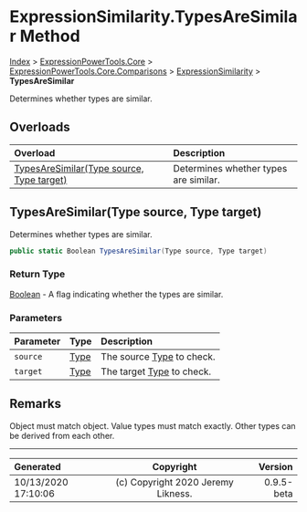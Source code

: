 ﻿# ExpressionSimilarity.TypesAreSimilar Method

[Index](../index.md) > [ExpressionPowerTools.Core](ExpressionPowerTools.Core.a.md) > [ExpressionPowerTools.Core.Comparisons](ExpressionPowerTools.Core.Comparisons.n.md) > [ExpressionSimilarity](ExpressionPowerTools.Core.Comparisons.ExpressionSimilarity.cs.md) > **TypesAreSimilar**

Determines whether types are similar.

## Overloads

| Overload | Description |
| :-- | :-- |
| [TypesAreSimilar(Type source, Type target)](#typesaresimilartype-source-type-target) | Determines whether types are similar. |
## TypesAreSimilar(Type source, Type target)

Determines whether types are similar.

```csharp
public static Boolean TypesAreSimilar(Type source, Type target)
```

### Return Type

 [Boolean](https://docs.microsoft.com/dotnet/api/system.boolean)  - A flag indicating whether the types are similar.

### Parameters

| Parameter | Type | Description |
| :-- | :-- | :-- |
| `source` | [Type](https://docs.microsoft.com/dotnet/api/system.type) | The source [Type](https://docs.microsoft.com/dotnet/api/system.type) to check. |
| `target` | [Type](https://docs.microsoft.com/dotnet/api/system.type) | The target [Type](https://docs.microsoft.com/dotnet/api/system.type) to check. |


## Remarks

Object must match object. Value types must match exactly.
            Other types can be derived from each other.


---

| Generated | Copyright | Version |
| :-- | :-: | --: |
| 10/13/2020 17:10:06 | (c) Copyright 2020 Jeremy Likness. | 0.9.5-beta |
